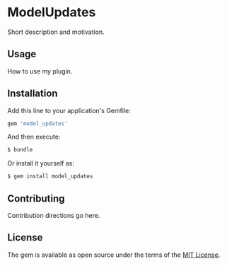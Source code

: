 # ModelUpdates
Short description and motivation.

## Usage
How to use my plugin.

## Installation
Add this line to your application's Gemfile:

```ruby
gem 'model_updates'
```

And then execute:
```bash
$ bundle
```

Or install it yourself as:
```bash
$ gem install model_updates
```

## Contributing
Contribution directions go here.

## License
The gem is available as open source under the terms of the [MIT License](http://opensource.org/licenses/MIT).
